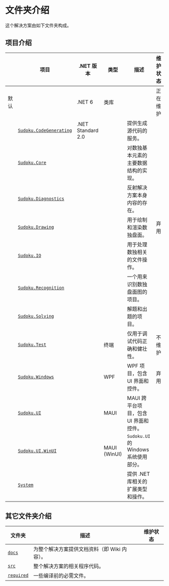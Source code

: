 ﻿# 文件夹介绍
这个解决方案由如下文件夹构成。

## 项目介绍

|      | 项目                                                         | .NET 版本         | 类型         | 描述                                  | 维护状态 |
| ---- | ------------------------------------------------------------ | ----------------- | ------------ | ------------------------------------- | -------- |
| 默认 |                                                              | .NET 6            | 类库         |                                       | 正在维护 |
|      | [`Sudoku.CodeGenerating`](https://github.com/SunnieShine/Sudoku/tree/main/src/Sudoku.CodeGenerating) | .NET Standard 2.0 |              | 提供生成源代码的服务。                |          |
|      | [`Sudoku.Core`](https://github.com/SunnieShine/Sudoku/tree/main/src/Sudoku.Core) |                   |              | 对数独基本元素的主要数据结构的实现。  |          |
|      | [`Sudoku.Diagnostics`](https://github.com/SunnieShine/Sudoku/tree/main/src/Sudoku.Diagnostics) |                   |              | 反射解决方案本身内容的存在。          |          |
|      | [`Sudoku.Drawing`](https://github.com/SunnieShine/Sudoku/tree/main/src/Sudoku.Drawing) |                   |              | 用于绘制和渲染数独盘面。              | 弃用     |
|      | [`Sudoku.IO`](https://github.com/SunnieShine/Sudoku/tree/main/src/Sudoku.IO) |                   |              | 用于处理数独相关的文件操作。          |          |
|      | [`Sudoku.Recognition`](https://github.com/SunnieShine/Sudoku/tree/main/src/Sudoku.Recognition) |                   |              | 一个用来识别数独盘面图的项目。        |          |
|      | [`Sudoku.Solving`](https://github.com/SunnieShine/Sudoku/tree/main/src/Sudoku.Solving) |                   |              | 解题和出题的项目。                    |          |
|      | [`Sudoku.Test`](https://github.com/SunnieShine/Sudoku/tree/main/src/Sudoku.Test) |                   | 终端         | 仅用于调试代码正确和健壮性。          | 不维护   |
|      | [`Sudoku.Windows`](https://github.com/SunnieShine/Sudoku/tree/main/src/Sudoku.Windows) |                   | WPF          | WPF 项目，包含 UI 界面和控件。        | 弃用     |
|      | [`Sudoku.UI`](https://github.com/SunnieShine/Sudoku/tree/main/src/Sudoku.UI/Sudoku.UI) |                   | MAUI         | MAUI 跨平台项目，包含 UI 界面和控件。 |          |
|      | [`Sudoku.UI.WinUI`](https://github.com/SunnieShine/Sudoku/tree/main/src/Sudoku.UI/Sudoku.UI.WinUI) |                   | MAUI (WinUI) | `Sudoku.UI` 的 Windows 系统使用部分。 |          |
|      | [`System`](https://github.com/SunnieShine/Sudoku/tree/main/src/System) |                   |              | 提供 .NET 库相关的扩展类型和操作。    |          |

## 其它文件夹介绍

| 文件夹                                                       | 描述                                         | 维护状态 |
| ------------------------------------------------------------ | -------------------------------------------- | -------- |
| [`docs`](https://github.com/SunnieShine/Sudoku/tree/main/src/docs) | 为整个解决方案提供文档资料（即 Wiki 内容）。 |          |
| [`src`](https://github.com/SunnieShine/Sudoku/tree/main/src/src) | 整个解决方案的相关程序代码。                 |          |
| [`required`](https://github.com/SunnieShine/Sudoku/tree/main/src/required) | 一些编译前的必需文件。                       |          |